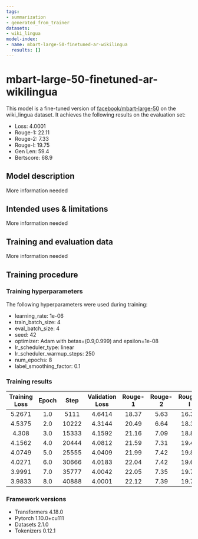 ```yaml
---
tags:
- summarization
- generated_from_trainer
datasets:
- wiki_lingua
model-index:
- name: mbart-large-50-finetuned-ar-wikilingua
  results: []
---
```


<!-- This model card has been generated automatically according to the information the Trainer had access to. You
should probably proofread and complete it, then remove this comment. -->

# mbart-large-50-finetuned-ar-wikilingua

This model is a fine-tuned version of [facebook/mbart-large-50](https://huggingface.co/facebook/mbart-large-50) on the wiki_lingua dataset.
It achieves the following results on the evaluation set:
- Loss: 4.0001
- Rouge-1: 22.11
- Rouge-2: 7.33
- Rouge-l: 19.75
- Gen Len: 59.4
- Bertscore: 68.9

## Model description

More information needed

## Intended uses & limitations

More information needed

## Training and evaluation data

More information needed

## Training procedure

### Training hyperparameters

The following hyperparameters were used during training:
- learning_rate: 1e-06
- train_batch_size: 4
- eval_batch_size: 4
- seed: 42
- optimizer: Adam with betas=(0.9,0.999) and epsilon=1e-08
- lr_scheduler_type: linear
- lr_scheduler_warmup_steps: 250
- num_epochs: 8
- label_smoothing_factor: 0.1

### Training results

| Training Loss | Epoch | Step  | Validation Loss | Rouge-1 | Rouge-2 | Rouge-l | Gen Len | Bertscore |
|:-------------:|:-----:|:-----:|:---------------:|:-------:|:-------:|:-------:|:-------:|:---------:|
| 5.2671        | 1.0   | 5111  | 4.6414          | 18.37   | 5.63    | 16.32   | 96.39   | 65.12     |
| 4.5375        | 2.0   | 10222 | 4.3144          | 20.49   | 6.64    | 18.35   | 95.44   | 65.79     |
| 4.308         | 3.0   | 15333 | 4.1592          | 21.16   | 7.09    | 18.85   | 67.75   | 67.65     |
| 4.1562        | 4.0   | 20444 | 4.0812          | 21.59   | 7.31    | 19.42   | 68.66   | 68.02     |
| 4.0749        | 5.0   | 25555 | 4.0409          | 21.99   | 7.42    | 19.82   | 66.4    | 68.05     |
| 4.0271        | 6.0   | 30666 | 4.0183          | 22.04   | 7.42    | 19.64   | 56.88   | 68.95     |
| 3.9991        | 7.0   | 35777 | 4.0042          | 22.05   | 7.35    | 19.71   | 55.75   | 68.94     |
| 3.9833        | 8.0   | 40888 | 4.0001          | 22.12   | 7.39    | 19.78   | 55.72   | 69.0      |


### Framework versions

- Transformers 4.18.0
- Pytorch 1.10.0+cu111
- Datasets 2.1.0
- Tokenizers 0.12.1
